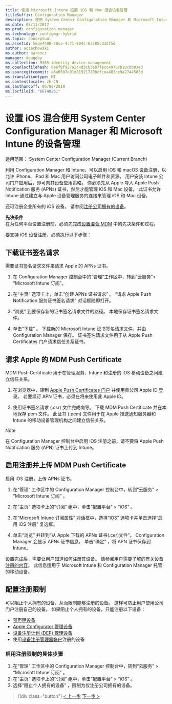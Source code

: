 ```yaml
---
title: 使用 Microsoft Intune 设置 iOS 和 Mac 混合设备管理
titleSuffix: Configuration Manager
description: 使用 System Center Configuration Manager 和 Microsoft Intune 设置 iOS 设备管理。
ms.date: 08/11/2017
ms.prod: configuration-manager
ms.technology: configmgr-hybrid
ms.topic: conceptual
ms.assetid: 5eae4400-58ca-4c71-804c-6a585cd3df5d
author: aczechowski
ms.author: aaroncz
manager: dougeby
ms.collection: M365-identity-device-management
ms.openlocfilehash: 6aef8f927a2c4d3cb3eb7fecc4970cb19cbb83ed
ms.sourcegitcommit: a6a6507e01d819217208cfcea483ce9a2744583d
ms.translationtype: MT
ms.contentlocale: zh-CN
ms.lasthandoff: 06/06/2019
ms.locfileid: "66748261"
---
```

# <a name="set-up-ios-hybrid-device-management-with-system-center-configuration-manager-and-microsoft-intune"></a>设置 iOS 混合使用 System Center Configuration Manager 和 Microsoft Intune 的设备管理

适用范围：  System Center Configuration Manager (Current Branch)

利用 Configuration Manager 和 Intune，可以启用 iOS 和 macOS 设备注册，以允许 iPhone、iPad 和 Mac 用户访问公司电子邮件和资源。 用户安装 Intune 公司门户应用后，即可向其设备应用策略。 你必须先从 Apple 导入 Apple Push Notification 服务 (APNs) 证书，然后才能管理 iOS 和 Mac 设备。 此证书允许 Intune 通过建立与 Apple 设备管理服务的连接来管理 iOS 和 Mac 设备。  

 还可注册企业所有的 iOS 设备。  请参阅[注册公司拥有的设备](enroll-company-owned-devices.md)。  

**先决条件**<br>
在为任何平台设置注册前，必须先完成[设置混合 MDM](setup-hybrid-mdm.md) 中的先决条件和过程。

要支持 iOS 设备注册，必须执行以下步骤：  

## <a name="download-a-certificate-signing-request"></a>下载证书签名请求
需要证书签名请求文件来请求 Apple 的 APNs 证书。  

1.  在 Configuration Manager 控制台中的“管理”工作区中，转到“云服务”> “Microsoft Intune 订阅”。     

2.  在“主页”  选项卡上，单击“创建 APNs 证书请求”  。 “请求 Apple Push Notification 服务证书签名请求”  对话框随即打开。  

3.  “浏览”  到要保存新的证书签名请求文件的路径。 本地保存证书签名请求文件。  

4.  单击“下载”  。 下载新的 Microsoft Intune 证书签名请求文件，并由 Configuration Manager 保存。 证书签名请求文件用于从 Apple Push Certificates 门户请求信任关系证书。  

## <a name="request-an-mdm-push-certificate-from-apple"></a>请求 Apple 的 MDM Push Certificate
MDM Push Certificate 用于在管理服务、Intune 和注册的 iOS 移动设备之间建立信任关系。  

1.  在浏览器中，转到 [Apple Push Certificates 门户](https://identity.apple.com/pushcert) 并使用贵公司 Apple ID 登录。 若要续订 APN 证书，必须在将来使用此 Apple ID。  

2.  使用证书签名请求 (.csr) 文件完成向导。 下载 MDM Push Certificate 并在本地保存 pem 文件。 此证书 (.pem) 文件用于在 Apple 推送通知服务器和 Intune 的移动设备管理机构之间建立信任关系。  

> [!NOTE]  
>  在 Configuration Manager 控制台中启用 iOS 注册之前，请不要将 Apple Push Notification 服务 (APN) 证书上传到 Intune。  

## <a name="enable-enrollment-and-upload-the-mdm-push-certificate"></a>启用注册并上传 MDM Push Certificate
启用 iOS 注册，上传 APNs 证书。  

1.  在“管理”  工作区中的 Configuration Manager 控制台中，转到“云服务”   > “Microsoft Intune 订阅”  。  

2.  在“主页”  选项卡上的“订阅”  组中，单击“配置平台”   > “iOS”  。  

3.  在“Microsoft Intune 订阅属性”  对话框中，选择“iOS”  选项卡并单击选择“启用 iOS 注册”  复选框。  
4.  单击“浏览”  并转到“从 Apple 下载的 APNs 证书(.cer)文件”。 Configuration Manager 会显示 APNs 证书信息。 单击“确定”  ，将 APN 证书保存到 Intune。  

设置完成后，需要让用户知道如何注册其设备。 请参阅[用户需要了解的有关设备注册的内容](https://docs.microsoft.com/intune/end-user-educate)。 此信息适用于 Microsoft Intune 和 Configuration Manager 托管的移动设备。

## <a name="configure-enrollment-restrictions"></a>配置注册限制

可以阻止个人拥有的设备，从而限制能够注册的设备。 这样可防止用户使用公司门户注册自己的设备。 如果阻止个人拥有的设备，只能注册以下设备：
- [预声明设备](predeclare-devices-with-hardware-id.md)
- [Apple Configurator 管理设备](ios-hybrid-enrollment-using-apple-configurator.md)
- [设备注册计划 (DEP) 管理设备](ios-device-enrollment-program-for-hybrid.md)
- 使用[设备注册管理器帐户](enroll-devices-with-device-enrollment-manager.md)注册的设备

### <a name="to-enable-enrollment-restrictions"></a>启用注册限制的具体步骤
1.  在“管理”  工作区中的 Configuration Manager 控制台中，转到“云服务”   > “Microsoft Intune 订阅”  。
2.  在“主页”  选项卡上的“订阅”  组中，单击“配置平台”   > “iOS”  。
3.  选择“阻止个人拥有的设备”  ，限制为仅注册公司拥有的设备。

> [!div class="button"]
> [< 上一步](create-service-connection-point.md)  [下一步 >](set-up-additional-management.md)
